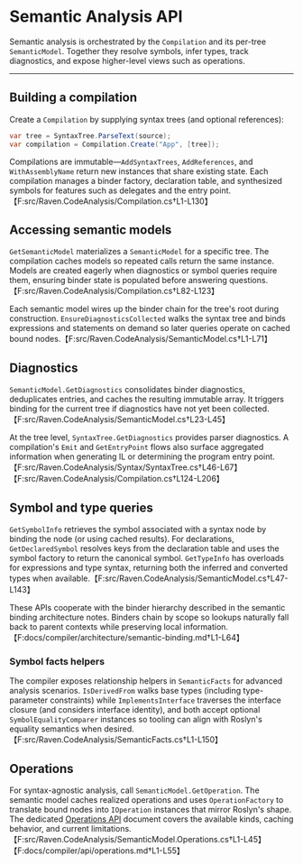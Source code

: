 # Semantic Analysis API

Semantic analysis is orchestrated by the `Compilation` and its per-tree
`SemanticModel`. Together they resolve symbols, infer types, track diagnostics,
and expose higher-level views such as operations.

---

## Building a compilation

Create a `Compilation` by supplying syntax trees (and optional references):

```csharp
var tree = SyntaxTree.ParseText(source);
var compilation = Compilation.Create("App", [tree]);
```

Compilations are immutable—`AddSyntaxTrees`, `AddReferences`, and
`WithAssemblyName` return new instances that share existing state. Each
compilation manages a binder factory, declaration table, and synthesized symbols
for features such as delegates and the entry point.【F:src/Raven.CodeAnalysis/Compilation.cs†L1-L130】

## Accessing semantic models

`GetSemanticModel` materializes a `SemanticModel` for a specific tree. The
compilation caches models so repeated calls return the same instance. Models are
created eagerly when diagnostics or symbol queries require them, ensuring binder
state is populated before answering questions.【F:src/Raven.CodeAnalysis/Compilation.cs†L82-L123】

Each semantic model wires up the binder chain for the tree's root during
construction. `EnsureDiagnosticsCollected` walks the syntax tree and binds
expressions and statements on demand so later queries operate on cached bound
nodes.【F:src/Raven.CodeAnalysis/SemanticModel.cs†L1-L71】

## Diagnostics

`SemanticModel.GetDiagnostics` consolidates binder diagnostics, deduplicates
entries, and caches the resulting immutable array. It triggers binding for the
current tree if diagnostics have not yet been collected.【F:src/Raven.CodeAnalysis/SemanticModel.cs†L23-L45】

At the tree level, `SyntaxTree.GetDiagnostics` provides parser diagnostics. A
compilation's `Emit` and `GetEntryPoint` flows also surface aggregated
information when generating IL or determining the program entry point.【F:src/Raven.CodeAnalysis/Syntax/SyntaxTree.cs†L46-L67】【F:src/Raven.CodeAnalysis/Compilation.cs†L124-L206】

## Symbol and type queries

`GetSymbolInfo` retrieves the symbol associated with a syntax node by binding the
node (or using cached results). For declarations, `GetDeclaredSymbol` resolves
keys from the declaration table and uses the symbol factory to return the
canonical symbol. `GetTypeInfo` has overloads for expressions and type syntax,
returning both the inferred and converted types when available.【F:src/Raven.CodeAnalysis/SemanticModel.cs†L47-L143】

These APIs cooperate with the binder hierarchy described in the semantic binding
architecture notes. Binders chain by scope so lookups naturally fall back to
parent contexts while preserving local information.【F:docs/compiler/architecture/semantic-binding.md†L1-L64】

### Symbol facts helpers

The compiler exposes relationship helpers in `SemanticFacts` for advanced
analysis scenarios. `IsDerivedFrom` walks base types (including type-parameter
constraints) while `ImplementsInterface` traverses the interface closure (and
considers interface identity), and both accept optional
`SymbolEqualityComparer` instances so tooling can align with Roslyn's equality
semantics when desired.【F:src/Raven.CodeAnalysis/SemanticFacts.cs†L1-L150】

## Operations

For syntax-agnostic analysis, call `SemanticModel.GetOperation`. The semantic
model caches realized operations and uses `OperationFactory` to translate bound
nodes into `IOperation` instances that mirror Roslyn's shape. The dedicated
[Operations API](operations.md) document covers the available kinds, caching
behavior, and current limitations.【F:src/Raven.CodeAnalysis/SemanticModel.Operations.cs†L1-L45】【F:docs/compiler/api/operations.md†L1-L55】
